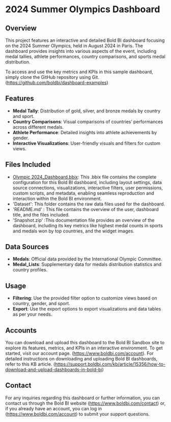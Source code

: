 # 2024 Summer Olympics Dashboard

## Overview
This project features an interactive and detailed Bold BI dashboard focusing on the 2024 Summer   Olympics, held in August 2024 in Paris. The dashboard provides insights into various aspects of the event, including medal tallies, athlete performances, country comparisons, and sports medal distribution.

To access and use the key metrics and KPIs in this sample dashboard, simply clone the GitHub repository using Git. (https://github.com/boldbi/dashboard-examples)

## Features
- **Medal Tally**: Distribution of gold, silver, and bronze medals by country and sport.
- **Country Comparisons**: Visual comparisons of countries’ performances across different medals.
- **Athlete Performance**: Detailed insights into athlete achievements by gender.
- **Interactive Visualizations**: User-friendly visuals and filters for custom views.

## Files Included
- [Olympic 2024_Dashboard.bbix](https://github.com/boldbi/dashboard-examples/pull/2/files#diff-b23735afbf56751a50311827af60de6c0685a144619849d0f35d00f5ad89966a): This .bbix file contains the complete configuration for this Bold BI dashboard, including layout settings, data source connections, visualizations, interactive filters, user permissions, custom scripts, and metadata, enabling seamless reproduction and interaction within the Bold BI environment.
- 'Dataset': This folder contains the raw data files used for the dashboard.
- 'README.md' : This file contains the overview of the user, dashboard title, and the files included.
- 'Snapshot.zip' :This documentation file provides an overview of the dashboard, including its key metrics like highest medal counts in sports and medals won by top countries, and the widget images.

## Data Sources
- **Medals**: Official data provided by the International Olympic Committee.
- **Medal_Lists**: Supplementary data for medals distribution statistics and country profiles.

## Usage
- **Filtering**: Use the provided filter option to customize views based on country, gender, and sport.
- **Export**: Use the export options to export visualizations and data tables as per your needs.

## Accounts
You can download and upload this dashboard to the Bold BI Sandbox site to explore its features, metrics, and KPIs in an interactive environment. To get started, visit our account page. (https://www.boldbi.com/account). For detailed instructions on downloading and uploading Bold BI dashboards, refer to this KB article. (https://support.boldbi.com/kb/article/15356/how-to-download-and-upload-dashboards-in-bold-bi) 

## Contact
For any inquiries regarding this dashboard or further information, you can contact us through the Bold BI website (https://www.boldbi.com/contact) or, if you already have an account, you can log in (https://www.boldbi.com/account) to submit your support questions.  


